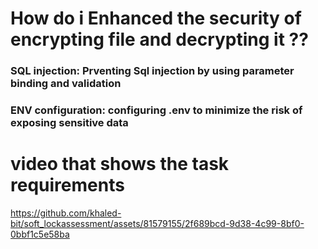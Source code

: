 # How do i Enhanced the security of encrypting file and decrypting it ??

### SQL injection: Prventing Sql injection by using parameter binding and validation
### ENV configuration: configuring .env to minimize the risk of exposing sensitive data 


# video that shows the task requirements 
https://github.com/khaled-bit/soft_lockassessment/assets/81579155/2f689bcd-9d38-4c99-8bf0-0bbf1c5e58ba

